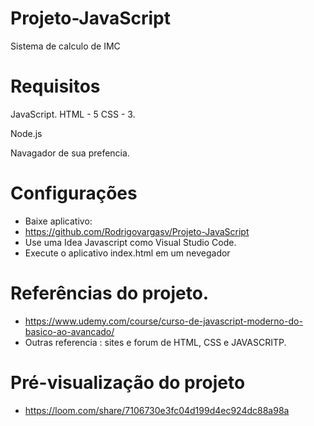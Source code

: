 # Projeto-JavaScript
Sistema de calculo de IMC

# Requisitos
JavaScript.
HTML - 5
CSS - 3.

Node.js

Navagador de sua prefencia.


# Configurações
* Baixe aplicativo:
* https://github.com/Rodrigovargasv/Projeto-JavaScript
* Use uma Idea Javascript como Visual Studio Code.
* Execute o aplicativo index.html em um nevegador

# Referências do projeto.
- https://www.udemy.com/course/curso-de-javascript-moderno-do-basico-ao-avancado/
- Outras referencia : sites e forum de HTML, CSS e JAVASCRITP.

# Pré-visualização do projeto
* https://loom.com/share/7106730e3fc04d199d4ec924dc88a98a

